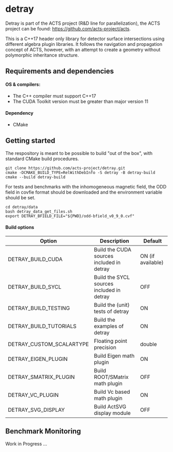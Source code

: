 # detray

Detray is part of the ACTS project (R&D line for parallelization), the ACTS project can be found: https://github.com/acts-project/acts.

This is a C++17 header only library for detector surface intersections using different algebra plugin libraries. It follows the navigation and propagation concept of ACTS, however, with an attempt to create
a geometry without polymorphic inheritance structure.


## Requirements and dependencies
#### OS & compilers:

- The C++ compiler must support C++17
- The CUDA Toolkit version must be greater than major version 11

#### Dependency
- CMake

## Getting started

The respository is meant to be possible to build "out of the box", with standard
CMake build procedures.

```shell
git clone https://github.com/acts-project/detray.git
cmake -DCMAKE_BUILD_TYPE=RelWithDebInfo -S detray -B detray-build
cmake --build detray-build
```

For tests and benchmarks with the inhomogeneous magnetic field, the ODD field in covfie format should be downloaded and the environment variable should be set.
```shell
cd detray/data
bash detray_data_get_files.sh
export DETRAY_BFIELD_FILE="${PWD}/odd-bfield_v0_9_0.cvf"
```

#### Build options

| Option | Description | Default |
| --- | --- | --- |
| DETRAY_BUILD_CUDA  | Build the CUDA sources included in detray | ON (if available) |
| DETRAY_BUILD_SYCL  | Build the SYCL sources included in detray | OFF |
| DETRAY_BUILD_TESTING  | Build the (unit) tests of detray | ON |
| DETRAY_BUILD_TUTORIALS  | Build the examples of detray | ON |
| DETRAY_CUSTOM_SCALARTYPE | Floating point precision | double |
| DETRAY_EIGEN_PLUGIN | Build Eigen math plugin | ON |
| DETRAY_SMATRIX_PLUGIN | Build ROOT/SMatrix math plugin | OFF |
| DETRAY_VC_PLUGIN | Build Vc based math plugin | ON |
| DETRAY_SVG_DISPLAY | Build ActSVG display module | OFF |

## Benchmark Monitoring

Work in Progress ...
